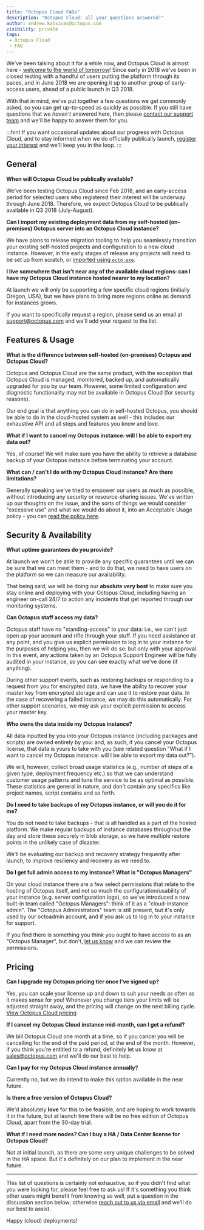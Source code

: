 ```yaml
---
title: "Octopus Cloud FAQs"
description: "Octopus Cloud: all your questions answered!"
author: andrew.katsivas@octopus.com
visibility: private
tags:
 - Octopus Cloud
 - FAQ
---
```


We've been talking about it for a while now, and Octopus Cloud is almost here - [welcome to the world of tomorrow](https://www.youtube.com/watch?v=aiwA0JrGfjA)! Since early in 2018 we've been in closed testing with a handful of users putting the platform through its paces, and in June 2018 we are opening it up to another group of early-access users, ahead of a public launch in Q3 2018. 

With that in mind, we've put together a few questions we get commonly asked, so you can get up-to-speed as quickly as possible. If you still have questions that we _haven't_ answered here, then please [contact our support team](mailto:support@octopus.com) and we'll be happy to answer them for you.

:::hint 
If you want occasional updates about our progress with Octopus Cloud, and to stay informed when we do officially publically launch, [register your interest](https://octopus.com/cloud/register-interest) and we'll keep you in the loop.
:::

## General

**When will Octopus Cloud be publically available?**

We've been testing Octopus Cloud since Feb 2018, and an early-access period for selected users who registered their interest will be underway through June 2018. Therefore, we expect Octopus Cloud to be publically available in Q3 2018 (July-August).

**Can I import my existing deployment data from my self-hosted (on-premises) Octopus server into an Octopus Cloud instance?**

We have plans to release migration tooling to help you seamlessly transition your existing self-hosted projects and configuration to a new cloud instance. However, in the early stages of release any projects will need to be set up from scratch, or [imported using `octo.exe`](https://octopus.com/docs/api-and-integration/octo.exe-command-line/import).

**I live somewhere that isn't near any of the available cloud regions: can I have my Octopus Cloud instance hosted nearer to my location?**

At launch we will only be supporting a few specific cloud regions (initially Oregon, USA), but we have plans to bring more regions online as demand for instances grows.

If you want to specifically request a region, please send us an email at [support@octopus.com](mailto:support@octopus.com) and we'll add your request to the list.

## Features & Usage

**What is the difference between self-hosted (on-premises) Octopus and Octopus Cloud?**

Octopus and Octopus Cloud are the same product, with the exception that Octopus Cloud is managed, monitored, backed up, and automatically upgraded for you by our team. However, some limited configuration and diagnostic functionality may not be available in Octopus Cloud (for security reasons).

Our end goal is that anything you can do in self-hosted Octopus, you should be able to do in the cloud-hosted system as well - this includes our exhaustive API and all steps and features you know and love.

**What if I want to cancel my Octopus instance: will I be able to export my data out?**

Yes, of course! We will make sure you have the ability to retrieve a database backup of your Octopus instance before terminating your account.

**What can / can't I do with my Octopus Cloud instance? Are there limitations?**

Generally speaking we've tried to empower our users as much as possible, without introducing any security or resource-sharing issues. We've written up our thoughts on the issue, and the sorts of things we would consider "excessive use" and what we would do about it, into an Acceptable Usage policy - you can [read the policy here](https://octopus.com/company/acceptable-usage).

## Security & Availability

**What uptime guarantees do you provide?**

At launch we won't be able to provide any specific guarantees until we can be sure that we can meet them - and to do that, we need to have users on the platform so we can measure our availability. 

That being said, we will be doing our **absolute very best** to make sure you stay online and deploying with your Octopus Cloud, including having an engineer on-call 24/7 to action any incidents that get reported through our monitoring systems.

**Can Octopus staff access my data?**

Octopus staff have no "standing-access" to your data: i.e., we can't just open up your account and rifle through your stuff. If you need assistance at any point, and you give us explicit permission to log in to your instance for the purposes of helping you, then we will do so: but only with your approval. In this event, any actions taken by an Octopus Support Engineer will be fully audited in your instance, so you can see exactly what we've done (if anything).

During other support events, such as restoring backups or responding to a request from you for encrypted data, we have the ability to recover your master key from encrypted storage and can use it to restore your data. In the case of recovering a failed instance, we may do this automatically. For other support scenarios, we may ask your explicit permission to access your master key.

**Who owns the data inside my Octopus instance?**

All data inputted by you into your Octopus instance (including packages and scripts) are owned entirely by you: and, as such, if you cancel your Octopus license, that data is yours to take with you (see related question "What if I want to cancel my Octopus instance: will I be able to export my data out?").

We will, however, collect broad usage statistics (e.g., number of steps of a given type, deployment frequency etc.) so that we can understand customer usage patterns and tune the service to be as optimal as possible. These statistics are general in nature, and don't contain any specifics like project names, script contains and so forth.

**Do I need to take backups of my Octopus instance, or will you do it for me?**

You do not need to take backups - that is all handled as a part of the hosted platform. We make regular backups of instance databases throughout the day and store these securely in blob storage, so we have multiple restore points in the unlikely case of disaster.

We'll be evaluating our backup and recovery strategy frequently after launch, to improve resiliency and recovery as we need to.

**Do I get full admin access to my instance? What is "Octopus Managers"**

On your cloud instance there are a few select permissions that relate to the hosting of Octopus itself, and not so much the configuration/usability of your instance (e.g. server configuration logs), so we've introduced a new built-in team called "Octopus Managers": think of it as a "cloud-instance admin". The "Octopus Administrators" team is still present, but it's only used by our octoadmin account, and if you ask us to log in to your instance for support.

If you find there is something you think you ought to have access to as an "Octopus Manager", but don't, [let us know](mailto:support@octopus.com) and we can review the permissions.

## Pricing

**Can I upgrade my Octopus pricing tier once I've signed up?**

Yes, you can scale your license up and down to suit your needs as often as it makes sense for you! Whenever you change tiers your limits will be adjusted straight away, and the pricing will change on the next billing cycle. [View Octopus Cloud pricing](https://octopus.com/cloud)

**If I cancel my Octopus Cloud instance mid-month, can I get a refund?**

We bill Octopus Cloud one month at a time, so if you cancel you will be cancelling for the end of the paid period, at the end of the month. However, if you think you’re entitled to a refund, definitely let us know at [sales@octopus.com](mailto:sales@octopus.com) and we'll do our best to help.

**Can I pay for my Octopus Cloud instance annually?**

Currently no, but we do intend to make this option available in the near future.

**Is there a free version of Octopus Cloud?**

We'd absolutely **love** for this to be feasible, and are hoping to work towards it in the future, but at launch time there will be no free edition of Octopus Cloud, apart from the 30-day trial.  

**What if I need more nodes? Can I buy a HA / Data Center license for Octopus Cloud?**

Not at initial launch, as there are some very unique challenges to be solved in the HA space. But it's definitely on our plan to implement in the near future.

---

This list of questions is certainly not exhaustive, so if you didn't find what you were looking for, please feel free to ask us! If it's something you think other users might benefit from knowing as well, put a question in the discussion section below; otherwise [reach out to us via email](mailto:support@octopus.com) and we'll do our best to assist.

Happy (cloud) deployments!